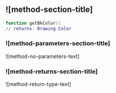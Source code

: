 ## ![method-section-title]


```lua
function getBkColor()
// returns: Drawing.Color
```


### ![method-parameters-section-title]

![method-no-parameters-text]

### ![method-returns-section-title]

![method-return-type-text]

